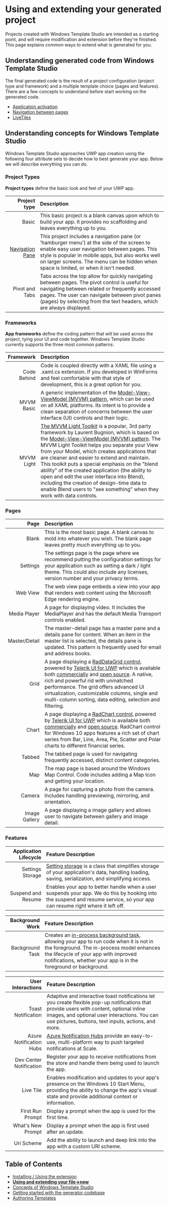 # Using and extending your generated project

Projects created with Windows Template Studio are intended as a starting point, and will require modification and extension before they're finished. This page explains common ways to extend what is generated for you.

## Understanding generated code from Windows Template Studio 
The final generated code is the result of a project configuration (project type and framework) and a multiple template choice (pages and features). There are a few concepts to understand before start working on the generated code.

- [Application activation](activation.md)
- [Navigation between pages](navigation.md)
- [LiveTiles](livetiles.md)

## Understanding concepts for Windows Template Studio

Windows Template Studio approaches UWP app creation using the following four attribute sets to decide how to best generate your app.  Below we will describe everything you can do.

### Project Types
**Project types** define the basic look and feel of your UWP app.

| Project type | Description |
|-------------:|:------------|
| Basic | This basic project is a blank canvas upon which to build your app. It provides no scaffolding and leaves everything up to you. |
| [Navigation Pane](projectTypes/navigationpane.md) | This project includes a navigation pane (or 'hamburger menu') at the side of the screen to enable easy user navigation between pages. This style is popular in mobile apps, but also works well on larger screens. The menu can be hidden when space is limited, or when it isn't needed.|
| Pivot and Tabs | Tabs across the top allow for quickly navigating between pages. The pivot control is useful for navigating between related or frequently accessed pages. The user can navigate between pivot panes (pages) by selecting from the text headers, which are always displayed.|

### Frameworks

**App frameworks** define the coding pattern that will be used across the project, tying your UI and code together. Windows Template Studio currently supports the three most common patterns:

| Framework    | Description |
|-------------:|:------------|
| Code Behind  | Code is coupled directly with a XAML file using a .xaml.cs extension. If you developed in WinForms and feel comfortable with that style of development, this is a great option for you. |
| MVVM Basic   | A generic implementation of the [Model-View-ViewModel (MVVM) pattern](https://en.wikipedia.org/wiki/Model%E2%80%93view%E2%80%93viewmodel), which can be used on all XAML platforms. Its intent is to provide a clean separation of concerns between the user interface (UI) controls and their logic. |
| MVVM Light   | [The MVVM Light Toolkit](http://www.mvvmlight.net/) is a popular, 3rd party framework by Laurent Bugnion, which is based on the [Model-View-ViewModel (MVVM) pattern](https://en.wikipedia.org/wiki/Model%E2%80%93view%E2%80%93viewmodel). The MVVM Light Toolkit helps you separate your View from your Model, which creates applications that are cleaner and easier to extend and maintain. This toolkit puts a special emphasis on the "blend ability" of the created application (the ability to open and edit the user interface into Blend), including the creation of design-time data to enable Blend users to "see something" when they work with data controls. |

### Pages

| Page        | Description |
|------------:|:------------|
| Blank       | This is the most basic page.  A blank canvas to mold into whatever you wish.  The blank page leaves pretty much everything up to you. |
| Settings | The settings page is the page where we recommend putting the configuration settings for your application such as setting a dark / light theme. This could also include any licenses, version number and your privacy terms.|
| Web View | The web view page embeds a view into your app that renders web content using the Microsoft Edge rendering engine. |
| Media Player | A page for displaying video. It includes the MediaPlayer and has the default Media Transport controls enabled.|
| Master/Detail | The master-detail page has a master pane and a details pane for content. When an item in the master list is selected, the details pane is updated. This pattern is frequently used for email and address books. |
| Grid | A page displaying a [RadDataGrid control](http://www.telerik.com/universal-windows-platform-ui/grid), powered by [Telerik UI for UWP](http://www.telerik.com/universal-windows-platform-ui) which is available both [commercially](http://www.telerik.com/purchase/universal-windows-platform) and [open source](https://github.com/telerik/UI-For-UWP). A native, rich and powerful rid with unmatched performance. The grid offers advanced UI virtualization, customizable columns, single and multi-column sorting, data editing, selection and filtering.|
| Chart | A page displaying a [RadChart control](http://www.telerik.com/universal-windows-platform-ui/chart), powered by [Telerik UI for UWP](http://www.telerik.com/universal-windows-platform-ui) which is available both [commercially](http://www.telerik.com/purchase/universal-windows-platform) and [open source](https://github.com/telerik/UI-For-UWP). RadChart control for Windows 10 apps features a rich set of chart series from Bar, Line, Area, Pie, Scatter and Polar charts to different financial series.|
| Tabbed | The tabbed page is used for navigating frequently accessed, distinct content categories. |
| Map | The map page is based around the Windows Map Control. Code includes adding a Map Icon and getting your location. |
| Camera | A page for capturing a photo from the camera. Includes handling previewing, mirroring, and orientation.|
| Image Gallery | A page displaying a image gallery and allows user to navigate between gallery and image detail.|

### Features

| Application Lifecycle | Feature Description |
|-------------------:|:------------|
| Settings Storage | [Setting storage](https://docs.microsoft.com/en-us/uwp/api/windows.storage.applicationdata) is a class that simplifies storage of your application's data, handling loading, saving, serialization, and simplifying access. |
| Suspend and Resume | Enables your app to better handle when a user suspends your app. We do this by hooking into the suspend and resume service, so your app can resume right where it left off. |

| Background Work    | Feature Description |
|-------------------:|:------------|
| Background Task | Creates an [in-process background task](https://docs.microsoft.com/en-us/windows/uwp/launch-resume/create-and-register-an-inproc-background-task), allowing your app to run code when it is not in the foreground. The in-process model enhances the lifecycle of your app with improved notifications, whether your app is in the foreground or background. |

| User Interactions  | Feature Description |
|-------------------:|:------------|
| Toast Notification | Adaptive and interactive toast notifications let you create flexible pop-up notifications that provide users with content, optional inline images, and optional user interactions. You can use pictures, buttons, text inputs, actions, and more. |
| Azure Notification Hubs | [Azure Notification Hubs](https://docs.microsoft.com/en-us/azure/notification-hubs/notification-hubs-push-notification-overview) provide an easy-to-use, multi-platform way to push targeted notifications at Scale. |
| Dev Center Notification | Register your app to receive notifications from the store and handle them being used to launch the app. |
| Live Tile | Enables modification and updates to your app's presence on the Windows 10 Start Menu, providing the ability to change the app's visual state and provide additional context or information. |
| First Run Prompt | Display a prompt when the app is used for the first time. |
| What's New Prompt | Display a prompt when the app is first used after an update. |
| Uri Scheme | Add the ability to launch and deep link into the app with a custom URI scheme.|

## Table of Contents

* [Installing / Using the extension](getting-started-extension.md)
* [**Using and extending your file->new**](getting-started-endusers.md)
* [Concepts of Windows Template Studio](readme.md)
* [Getting started with the generator codebase](getting-started-developers.md)
* [Authoring Templates](templates.md)
